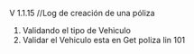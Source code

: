 V 1.1.15  //Log de  creación de una póliza

1. Validando el tipo de Vehiculo
2. Validar el Vehiculo esta en Get poliza lin 101